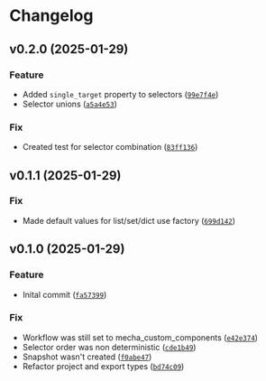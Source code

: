 # Changelog

<!--next-version-placeholder-->

## v0.2.0 (2025-01-29)

### Feature

* Added `single_target` property to selectors ([`99e7f4e`](https://github.com/TheNuclearNexus/bolt-selectors/commit/99e7f4ec605ae4f7b22e2bb45d91c9c2d83ca9b1))
* Selector unions ([`a5a4e53`](https://github.com/TheNuclearNexus/bolt-selectors/commit/a5a4e53b225f90c26610aba445737f6e3d25ba72))

### Fix

* Created test for selector combination ([`83ff136`](https://github.com/TheNuclearNexus/bolt-selectors/commit/83ff136d22503c2cda8df71edaf40e455492903c))

## v0.1.1 (2025-01-29)

### Fix

* Made default values for list/set/dict use factory ([`699d142`](https://github.com/TheNuclearNexus/bolt-selectors/commit/699d1429864a1a2a76445ccd09e58f243f1de716))

## v0.1.0 (2025-01-29)

### Feature

* Inital commit ([`fa57399`](https://github.com/TheNuclearNexus/bolt-selectors/commit/fa57399cd372e499a0a463dd3a3dd805f87fda83))

### Fix

* Workflow was still set to mecha_custom_components ([`e42e374`](https://github.com/TheNuclearNexus/bolt-selectors/commit/e42e374e7fba0057c1b350a06594a399ae68bd93))
* Selector order was non deterministic ([`cde1b49`](https://github.com/TheNuclearNexus/bolt-selectors/commit/cde1b496708f6d49cc97e998794b7ecf71cd4702))
* Snapshot wasn't created ([`f0abe47`](https://github.com/TheNuclearNexus/bolt-selectors/commit/f0abe476e54b26b7e80359ba7582fca25ada3209))
* Refactor project and export types ([`bd74c09`](https://github.com/TheNuclearNexus/bolt-selectors/commit/bd74c09db46003db50995668ea47c99259524fa1))
